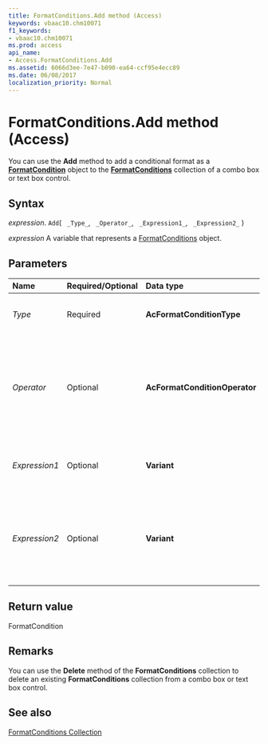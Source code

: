 ```yaml
---
title: FormatConditions.Add method (Access)
keywords: vbaac10.chm10071
f1_keywords:
- vbaac10.chm10071
ms.prod: access
api_name:
- Access.FormatConditions.Add
ms.assetid: 6066d3ee-7e47-b090-ea64-ccf95e4ecc89
ms.date: 06/08/2017
localization_priority: Normal
---
```



# FormatConditions.Add method (Access)

You can use the  **Add** method to add a conditional format as a **[FormatCondition](Access.FormatCondition.md)** object to the **[FormatConditions](Access.FormatConditions.md)** collection of a combo box or text box control.


## Syntax

_expression_. `Add`( ` _Type_`, ` _Operator_`, ` _Expression1_`, ` _Expression2_` )

_expression_ A variable that represents a [FormatConditions](Access.FormatConditions.md) object.


## Parameters



|Name|Required/Optional|Data type|Description|
|:-----|:-----|:-----|:-----|
| _Type_|Required|**AcFormatConditionType**|An  **[AcFormatConditionType](Access.AcFormatConditionType.md)** constant that specifies the type of format condition to be added.|
| _Operator_|Optional|**AcFormatConditionOperator**|An  **[AcFormatConditionOperator](Access.AcFormatConditionOperator.md)** constant that specified the operator. If the _Type_ argument is **acExpression**, the _Operator_ argument is ignored. If you leave this argument blank, the default constant (**acBetween**) is assumed.|
| _Expression1_|Optional|**Variant**|A value or expression associated with the first part of the conditional format. Can be a constant or a string value.|
| _Expression2_|Optional|**Variant**|A value or expression associated with the second part of the conditional format when the  _Operator_ argument is **acBetween** or **acNotBetween** (otherwise, this argument is ignored). Can be a constant or a string value.|

## Return value

FormatCondition


## Remarks

You can use the  **Delete** method of the **FormatConditions** collection to delete an existing **FormatConditions** collection from a combo box or text box control.


## See also


[FormatConditions Collection](Access.FormatConditions.md)


